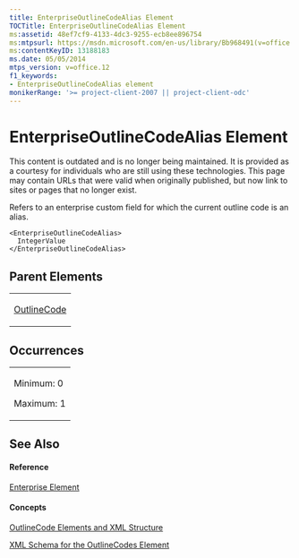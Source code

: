 ```yaml
---
title: EnterpriseOutlineCodeAlias Element
TOCTitle: EnterpriseOutlineCodeAlias Element
ms:assetid: 48ef7cf9-4133-4dc3-9255-ecb8ee896754
ms:mtpsurl: https://msdn.microsoft.com/en-us/library/Bb968491(v=office.12)
ms:contentKeyID: 13188183
ms.date: 05/05/2014
mtps_version: v=office.12
f1_keywords:
- EnterpriseOutlineCodeAlias element
monikerRange: '>= project-client-2007 || project-client-odc'
---
```


# EnterpriseOutlineCodeAlias Element

This content is outdated and is no longer being maintained. It is provided as a courtesy for individuals who are still using these technologies. This page may contain URLs that were valid when originally published, but now link to sites or pages that no longer exist.

Refers to an enterprise custom field for which the current outline code is an alias.

    <EnterpriseOutlineCodeAlias>
      IntegerValue
    </EnterpriseOutlineCodeAlias>

## Parent Elements

<table>
<colgroup>
<col style="width: 100%" />
</colgroup>
<tbody>
<tr class="odd">
<td><p><a href="bb968410(v=office.12).md">OutlineCode</a></p></td>
</tr>
</tbody>
</table>

## Occurrences

<table>
<colgroup>
<col style="width: 100%" />
</colgroup>
<tbody>
<tr class="odd">
<td><p>Minimum: 0</p>
<p>Maximum: 1</p></td>
</tr>
</tbody>
</table>

## See Also

#### Reference

[Enterprise Element](bb968519\(v=office.12\).md)

#### Concepts

[OutlineCode Elements and XML Structure](bb968596\(v=office.12\).md)

[XML Schema for the OutlineCodes Element](bb968584\(v=office.12\).md)

